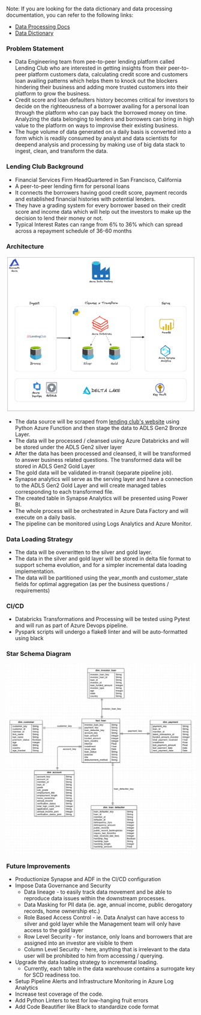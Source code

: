 Note: If you are looking for the data dictionary and data processing documentation, you can refer to the following links:
- [Data Processing Docs](https://github.com/1byte-yoda/lending-club-analytics/blob/develop/data_transformations.md)
- [Data Dictionary](https://github.com/1byte-yoda/lending-club-analytics/blob/develop/data_dictionary.md)

### Problem Statement
- Data Engineering team from pee-to-peer lending platform called Lending Club who are interested in getting insights from their peer-to-peer platform
customers data, calculating credit score and customers loan availing patterns which helps them to knock out the blockers hindering their business and adding more trusted customers into their
platform to grow the business.
- Credit score and loan defaulters history becomes critical for investors to decide on the righteousness of a borrower
  availing for a personal loan through the platform who can pay back the borrowed money on time. Analyzing the data belonging to lenders and borrowers
  can bring in high value to the platform on ways to improvise their existing business.
- The huge volume of data generated on a daily basis is converted into a form which is readily consumed by analyst
  and data scientists for deepend analysis and processing by making use of big data stack to ingest, clean, and transform the data.

### Lending Club Background
- Financial Services Firm HeadQuartered in San Francisco, California
- A peer-to-peer lending firm for personal loans
- It connects the borrowers having good credit score, payment records and established financial histories with
  potential lenders.
- They have a grading system for every borrower based on their credit score and income data which will help out the investors to make up
  the decision to lend their money or not.
- Typical Interest Rates can range from 6% to 36% which can spread across a repayment schedule of 36-60 months

### Architecture
![lc_architecture](images/lc_architecture.png)

- The data source will be scraped from [lending club's website](https://www.lendingclub.com/info/download-data.action) using Python Azure Function and then stage the data to ADLS Gen2 Bronze Layer.
- The data will be processed / cleansed using Azure Databricks and will be stored under the ADLS Gen2 silver layer
- After the data has been processed and cleansed, it will be transformed to answer business related questions. The transformed data will be stored in ADLS Gen2 Gold Layer
- The gold data will be validated in-transit (separate pipeline job).
- Synapse analytics will serve as the serving layer and have a connection to the ADLS Gen2 Gold Layer and will create managed tables corresponding to each transformed file.
- The created table in Synapse Analytics will be presented using Power BI.
- The whole process will be orchestrated in Azure Data Factory and will execute on a daily basis.
- The pipeline can be monitored using Logs Analytics and Azure Monitor.

### Data Loading Strategy
- The data will be overwritten to the silver and gold layer.
- The data in the silver and gold layer will be stored in delta file format to support schema evolution, and for a simpler incremental data loading implementation.
- The data will be partitioned using the year_month and customer_state fields for optimal aggregation (as per the business questions / requirements)

### CI/CD
- Databricks Transformations and Processing will be tested using Pytest and will run as part of Azure Devops pipeline.
- Pyspark scripts will undergo a flake8 linter and will be auto-formatted using black 

### Star Schema Diagram
![Star Schema](images/star_schema.png)

### Future Improvements
- Productionize Synapse and ADF in the CI/CD configuration
- Impose Data Governance and Security
  - Data lineage - to easily track data movement and be able to reproduce data issues within the downstream processes.
  - Data Masking for PII data (ie. age, annual income, public derogatory records, home ownership etc.)
  - Role Based Access Control - ie. Data Analyst can have access to silver and gold layer while the Management team will only have access to the gold layer
  - Row Level Security - for instance, only loans and borrowers that are assigned into an investor are visible to them
  - Column Level Security - here, anything that is irrelevant to the data user will be prohibited to him from accessing / querying.
- Upgrade the data loading strategy to incremental loading.
  - Currently, each table in the data warehouse contains a surrogate key for SCD readiness too.
- Setup Pipeline Alerts and Infrastructure Monitoring in Azure Log Analytics
- Increase test coverage of the code.
- Add Python Linters to test for low-hanging fruit errors
- Add Code Beautifier like Black to standardize code format
 